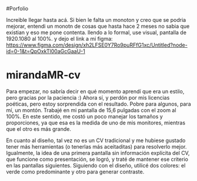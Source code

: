 #Porfolio

Increible llegar hasta acá. Si bien le falta un monoton y creo que se podria mejorar, entendi un  monotn de cosas que hasta hace 2 meses no sabia que existian y eso me pone contenta. llendo a lo formal, use visual, pantalla de 1920.1080 al 100%. y dejo el link a mi figma: https://www.figma.com/design/xh2LFSE0Y7Ro9puRFfG1xc/Untitled?node-id=0-1&t=QpOxkTl00aGcGaaU-1 


# mirandaMR-cv
Para empezar, no sabría decir en qué momento aprendí que era un estilo, pero gracias por la paciencia :)
Ahora sí, y perdón por mis licencias poéticas, pero estoy sorprendida con el resultado. Pobre para algunos, para mí, un montón.
Trabajé en mi pantalla de 15,6 pulgadas con el zoom al 100%. En este sentido, me costó un poco manejar los tamaños y proporciones, ya que esa es la medida de uno de mis monitores, mientras que el otro es más grande.

En cuanto al diseño, tal vez no es un CV tradicional y me hubiese gustado tener más herramientas (o tenerlas más aceitaditas) para resolverlo mejor. Igualmente, la idea de una primera pantalla sin información explícita del CV, que funcione como presentación, se logró, y traté de mantener ese criterio en las pantallas siguientes.
Siguiendo con el diseño, utilicé dos colores: el verde como predominante y otro para generar contraste.

